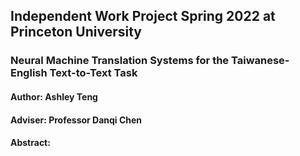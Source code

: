 ## Independent Work Project Spring 2022 at Princeton University

### Neural Machine Translation Systems for the Taiwanese-English Text-to-Text Task
#### Author: Ashley Teng
#### Adviser: Professor Danqi Chen

#### Abstract:
